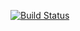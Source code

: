 [![Build Status](https://travis-ci.org/vkgarya/vue-spa.svg?branch=master)](https://travis-ci.org/vkgarya/vue-spa)
